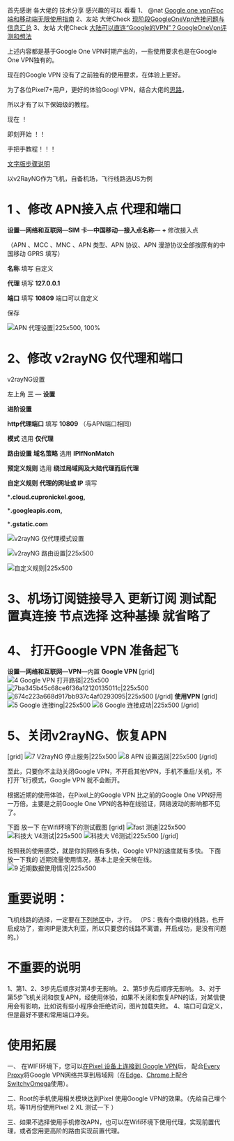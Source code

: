 首先感谢 各大佬的 技术分享   感兴趣的可以 看看
1、 @nat   [Google one vpn在pc端和移动端无限使用指南](https://linux.do/t/topic/61729)
2、友站 大佬Check [现阶段GoogleOneVpn连接问题与信息汇总](https://bbs.yummy.best/t/topic/467)
3、友站 大佬Check [大陆可以直连“Google的VPN”？GoogleOneVpn评测和想法](https://bbs.yummy.best/t/topic/81)

上述内容都是基于Google One VPN时期产出的，一些使用要求也是在Google One VPN独有的。

现在的Google VPN 没有了之前独有的使用要求，在体验上更好。

为了各位Pixel7+用户，更好的体验Googl VPN，结合大佬的[思路](https://bbs.yummy.best/t/topic/221/5)，

所以才有了以下保姆级的教程。

现在 ！

即刻开始 ！！

手把手教程！！！

[文字版步骤说明](https://linux.do/t/topic/219068)

以v2RayNG作为飞机，自备机场，飞行线路选US为例

# 1 、修改 APN接入点 代理和端口

**设置**—**网络和互联网**—**SIM 卡**—**中国移动**—**接入点名称**— **+**  修改接入点

（APN 、MCC 、MNC 、APN 类型、APN 协议、APN 漫游协议全部按原有的中国移动 GPRS 填写）

**名称**  填写 自定义

**代理** 填写 **127.0.0.1** 

**端口** 填写 **10809**  端口可以自定义

保存 

![APN 代理设置|225x500, 100%](https://cdn.jsdelivr.net/gh/E-one-LLC/Image@main/1%20APN%20%E4%BB%A3%E7%90%86%E8%AE%BE%E7%BD%AE.jpg)

# 2、修改 v2rayNG 仅代理和端口

v2rayNG设置     

左上角 **三** — **设置**

**进阶设置** 

**http代理端口** 填写 **10809** （与APN端口相同）

**模式** 选用 **仅代理**

**路由设置**  **域名策略**  选用 **IPIfNonMatch**

**预定义规则** 选用 **绕过局域网及大陆代理而后代理**

**自定义规则** **代理的网址或 IP** 填写

***.cloud.cupronickel.goog,**

***.googleapis.com,**

***.gstatic.com**

![v2rayNG 仅代理模式设置](https://cdn.jsdelivr.net/gh/E-one-LLC/Image@main/2%20v2rayNG%20%E4%BB%85%E4%BB%A3%E7%90%86%20%E6%A8%A1%E5%BC%8F%20%E8%AE%BE%E7%BD%AE.jpg)

![v2rayNG 路由设置|225x500](https://cdn.jsdelivr.net/gh/E-one-LLC/Image@main/3%20v2rayNG%20%E8%B7%AF%E7%94%B1%E8%AE%BE%E7%BD%AE.jpg)


![自定义规则|225x500](https://cdn.jsdelivr.net/gh/E-one-LLC/Image@main/3%20%E8%87%AA%E5%AE%9A%E4%B9%89%E8%A7%84%E5%88%99.png)




# 3、机场订阅链接导入  更新订阅 测试配置真连接 节点选择  这种基操 就省略了 

# 4、 打开Google VPN 准备起飞
**设置**—**网络和互联网**—**VPN**—内置 **Google VPN**
[grid]
![4 Google VPN 打开路径|225x500](upload://8tEn6DTD5DxyvWJRv1z96IVsdAz.jpeg)
![7ba345b45c68ce6f36a12120135011c|225x500](upload://kkTGNrlt1hZOd2rggHFnYZc2fUH.png)
![674c223a668d917bb937c4af0293095|225x500](upload://ykKk1sRAY7GF7PF5mokbsjHl3yW.png)
[/grid]
**使用VPN**
[grid]
![5 Google 连接ing|225x500](upload://5oOMc4KaC7QMYhEtasDtece1upT.jpeg)
![6 Google 连接成功|225x500](upload://a2YoxXPJmNrMIksjFjad0LKs45l.jpeg)
[/grid]

# 5、关闭v2rayNG、恢复APN
[grid]
![7 V2rayNG 停止服务|225x500](upload://f1GikMs20XXY9RSFWnvyD19Jwn5.jpeg)
![8 APN 设置选回|225x500](upload://2bNDE9nfRZ7ucm489P6GTP3brdD.jpeg)
[/grid]

至此，只要你不主动关闭Google VPN，不开启其他VPN，手机不重启/关机，不打开飞行模式，Google VPN 就不会断开。

根据近期的使用体验，在Pixel上的Google VPN 比之前的Google One VPN好用一万倍。主要是之前Google One VPN的各种在线验证，网络波动的影响都不见了。

下面 放一下 在Wifi环境下的测试截图 
[grid]
![fast 测速|225x500](upload://xvFbdc0cnjHTtjioIaGBbfPx7po.jpeg)
![科技大 V4测试|225x500](upload://rxDFYjxhmIGDnsLhyfAe0OWEjnW.jpeg)
![科技大 V6测试|225x500](upload://syKq5UACkTSAJhmgRZhyhXqAKWG.jpeg)
[/grid]

按照我的使用感受，就是你的网络有多快，Google VPN的速度就有多快。
下面放一下我的 近期流量使用情况，基本上是全天候在线。
![9 近期数据使用情况|225x500](upload://eeBCSYxELSKG3tTOAukys6SGLsn.jpeg)

# 重要说明：
飞机线路的选择，一定要在[下列地区](https://support.google.com/pixelphone/answer/2819573?sjid=140733030294803112-NC#zippy=%2C%E5%8F%AF%E4%BD%BF%E7%94%A8-vpn-%E7%9A%84%E5%9B%BD%E5%AE%B6%E5%9C%B0%E5%8C%BA)中，才行。
（PS：我有个南极的线路，也开启成功了，查询IP是澳大利亚，所以只要您的线路不离谱，开启成功，是没有问题的。）

# 不重要的说明
1、第1、2、3步先后顺序对第4步无影响。
2、第5步先后顺序无影响。
3、对于第5步飞机关闭和恢复APN，经使用体验，如果不关闭和恢复APN的话，对某信使用会有影响，比如说有些小程序会拒绝访问，图片加载失败。
4、端口可自定义，但是最好不要和常用端口冲突。


# 使用拓展

一、 在WIFI环境下，您可以[在Pixel 设备上连接到 Google VPN](https://support.google.com/pixelphone/answer/2819573?sjid=140733030294803112-NC#zippy=)后， 配合[Every Proxy](https://play.google.com/store/apps/details?id=com.gorillasoftware.everyproxy&pcampaignid=web_share)将Google VPN网络共享到局域网（在[Edge](https://www.microsoft.com/zh-cn/edge?form=MA13FJ)、[Chrome](https://www.google.cn/intl/zh-CN/chrome/)上配合[SwitchyOmega](chrome-extension://padekgcemlokbadohgkifijomclgjgif/options.html#!/about)使用）。

二、Root的手机使用相关模块达到Pixel 使用Google VPN的效果。（先给自己埋个坑，等11月份使用Pixel 2 XL 测试一下 ）

三、如果不选择使用手机修改APN，也可以在Wifi环境下使用代理，实现前置代理，或者您用更高阶的路由实现前置代理。
